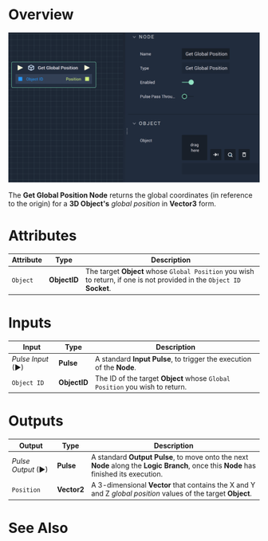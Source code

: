 # Overview

![The Get Global Position Node.](../../../.gitbook/assets/getglobalposition.png)

The **Get Global Position Node** returns the global coordinates (in reference to the origin)  for a **3D Object's** *global position* in **Vector3** form.

# Attributes

|Attribute|Type|Description|
|---|---|---|
|`Object`|**ObjectID**|The target **Object** whose `Global Position` you wish to return, if one is not provided in the `Object ID` **Socket**.|

# Inputs

|Input|Type|Description|
|---|---|---|
|*Pulse Input* (►)|**Pulse**|A standard **Input Pulse**, to trigger the execution of the **Node**.|
| `Object ID` | **ObjectID** | The ID of the target **Object** whose `Global Position` you wish to return. |

# Outputs

|Output|Type|Description|
|---|---|---|
|*Pulse Output* (►)|**Pulse**|A standard **Output Pulse**, to move onto the next **Node** along the **Logic Branch**, once this **Node** has finished its execution.|
| `Position` | **Vector2** | A 3-dimensional **Vector** that contains the X and Y and Z _global position_ values of the target **Object**. |

# See Also

